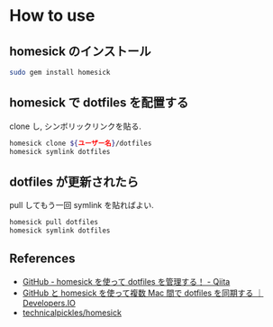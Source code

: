 # How to use

## homesick のインストール

```bash
sudo gem install homesick
```

## homesick で dotfiles を配置する

clone し, シンボリックリンクを貼る.

```bash
homesick clone ${ユーザー名}/dotfiles
homesick symlink dotfiles
```

## dotfiles が更新されたら

pull してもう一回 symlink を貼ればよい.

```bash
homesick pull dotfiles
homesick symlink dotfiles
```

## References

- [GitHub - homesick を使って dotfiles を管理する！ - Qiita](http://qiita.com/s_tomoyuki/items/650ff995e6906bdecc17)
- [GitHub と homesick を使って複数 Mac 間で dotfiles を同期する ｜ Developers.IO](http://dev.classmethod.jp/etc/github-homesick-dotfiles/)
- [technicalpickles/homesick](https://github.com/technicalpickles/homesick)
